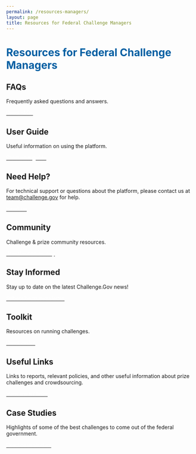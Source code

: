 ```yaml
---
permalink: /resources-managers/
layout: page
title: Resources for Federal Challenge Managers 
---
```


 <h1 class="text-center mb-4 font-weight-bold" style="color: #005ea2;">Resources for Federal Challenge Managers</h1>

<div class="row">
 <div class="col-sm-6">
    <div class="card">
      <div class="card-body text-center">
        <i class="dashboard-card-icon fa fa-question-circle" style="color: #005ea2; font-size: 3em; padding-bottom: 20px;" title="Read FAQs"></i>
        <h2 class="card-title text-center">FAQs</h2>
        <p class="card-text text-center">Frequently asked questions and answers.</p>
        <a href="{{ site.baseurl }}/federal-agency-faqs/" class="usa-button usa-button"><span style="color: #ffffff;">Read FAQs</span></a>
      </div>
    </div>
  </div>
 <div class="col-sm-6">
    <div class="card">
      <div class="card-body text-center">
        <i class="dashboard-card-icon fas fa-book-open" style="color: #005ea2; font-size: 3em; padding-bottom: 20px;" title="User guide"></i>
        <h2 class="card-title text-center">User Guide</h2>
        <p class="card-text text-center">Useful information on using the platform.</p>
        <a href="{{ site.baseurl }}/assets/document-library/Challenge.Gov_Challenge_Manager_User_Guide_2022.pdf" class="usa-button usa-button"><span style="color: #ffffff;">Read user guide</span></a>
      </div>
    </div>
  </div>
 
  
 
</div>

<div class="row">
  <div class="col-sm-6">
    <div class="card">
      <div class="card-body text-center">
        <i class="fas fa-laptop" style="color: #005ea2; font-size: 3em; padding-bottom: 20px;" title="Need Help"></i>
        <h2 class="card-title text-center">Need Help?</h2>
        <p class="card-text text-center">For technical support or questions about the platform, please contact us at <a href="mailto: team@challenge.gov" class="link">team@challenge.gov</a> for help.</p>
        <a href="mailto: team@challenge.gov" class="usa-button usa-button"><span style="color: #ffffff;">Email us</span></a>
      </div>
    </div>
  </div>
    <div class="col-sm-6">
    <div class="card">
      <div class="card-body text-center">
        <i class="fas fa-users" style="color: #005ea2; font-size: 3em; padding-bottom: 20px;" title="Community"></i>
        <h2 class="card-title text-center">Community</h2>
        <p class="card-text text-center">Challenge & prize community resources.</p>
        <a href="{{ site.baseurl }}/community/" class="usa-button usa-button"><span style="color: #ffffff;">Join the community</span></a>
      </div>
    </div>
  </div>

 
</div>

<div class="row">
 <div class="col-sm-6">
    <div class="card">
      <div class="card-body text-center">
        <i class="fas fa-envelope" style="color: #005ea2; padding-bottom: 20px; font-size: 3em;" title="Subscribe to newsletter"></i>
        <h2 class="card-title text-center">Stay Informed</h2>
        <p class="card-text text-center">Stay up to date on the latest Challenge.Gov news!</p>
        <a href="https://public.govdelivery.com/accounts/USGSATTS/signup/30826" class="usa-button usa-button"><span style="color: #ffffff;">Subscribe to newsletter</span></a>
      </div>
    </div>
  </div>
  <div class="col-sm-6">
    <div class="card">
      <div class="card-body text-center">
        <i class="fas fa-toolbox" style="color: #005ea2; padding-bottom: 20px; font-size: 3em;" title="Read our FAQs"></i>
        <h2 class="card-title text-center">Toolkit</h2>
        <p class="card-text text-center">Resources on running challenges.</p>
        <a href="https://www.challenge.gov/assets/document-library/ChallengeGov_Federal_Agency_Toolkit_13Oct2021.pdf" class="usa-button usa-button"><span style="color: #ffffff;">Read toolkit</span></a>
      </div>
    </div>
  </div>
  
</div>
<div class="row">
 <div class="col-sm-6">
    <div class="card">
      <div class="card-body text-center">
        <i class="fas fa-link" style="color: #005ea2; padding-bottom: 20px; font-size: 3em;" title="Useful links"></i>
        <h2 class="card-title text-center">Useful Links</h2>
        <p class="card-text text-center">Links to reports, relevant policies, and other useful information about prize challenges and crowdsourcing.</p>
        <a href="{{ site.baseurl }}/toolkit/resources/" class="usa-button usa-button"><span style="color: #ffffff;">View useful links</span></a>
      </div>
    </div>
  </div>
  <div class="col-sm-6">
    <div class="card">
      <div class="card-body text-center">
        <i class="fas fa-suitcase" style="color: #005ea2; padding-bottom: 20px; font-size: 3em;" title="case studies"></i>
        <h2 class="card-title text-center">Case Studies</h2>
        <p class="card-text text-center">Highlights of some of the best challenges to come out of the federal government.</p>
        <a href="{{ site.baseurl }}/toolkit/case-studies/" class="usa-button usa-button"><span style="color: #ffffff;">Read case studies</span></a>
      </div>
    </div>
  </div>
  
</div>
